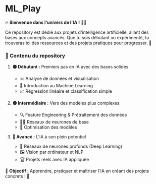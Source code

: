 # ML_Play

🔥 **Bienvenue dans l'univers de l'IA !** 🤖✨  

Ce repository est dédié aux projets d'intelligence artificielle, allant des bases aux concepts avancés. Que tu sois débutant ou expérimenté, tu trouveras ici des ressources et des projets pratiques pour progresser. 🚀  

### 📂 **Contenu du repository**  

1. **🟢 Débutant :** Premiers pas en IA avec des bases solides  
   - 📊 Analyse de données et visualisation  
   - 🧠 Introduction au Machine Learning  
   - 📈 Régression linéaire et classification simple  

2. **🟡 Intermédiaire :** Vers des modèles plus complexes  
   - 🔍 Feature Engineering & Prétraitement des données  
   - 🏋️‍♂️ Réseaux de neurones de base  
   - 🎯 Optimisation des modèles  

3. **🔴 Avancé :** L'IA à son plein potentiel  
   - 🤖 Réseaux de neurones profonds (Deep Learning)  
   - 🖼️ Vision par ordinateur et NLP  
   - 🏆 Projets réels avec IA appliquée  

🎯 **Objectif :** Apprendre, pratiquer et maîtriser l'IA en créant des projets concrets ! 🚀  
